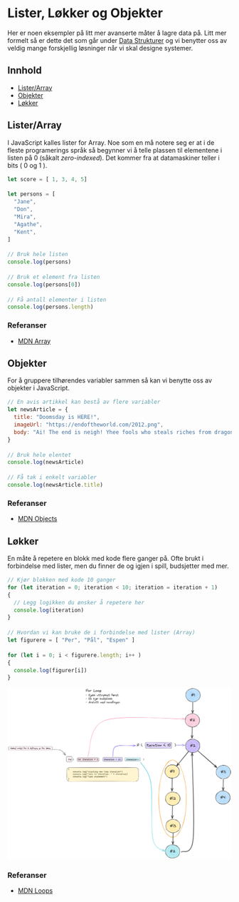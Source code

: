# Lister, Løkker og Objekter

Her er noen eksempler på litt mer avanserte måter å lagre data på. Litt mer formelt så er dette det som går under [Data Strukturer](https://en.wikipedia.org/wiki/Data_structure) og vi benytter oss av veldig mange forskjellig løsninger når vi skal designe systemer.

## Innhold

- [Lister/Array](#listerarray)
- [Objekter](#objekter)
- [Løkker](#løkker)

## Lister/Array

I JavaScript kalles lister for Array.
Noe som en må notere seg er at i de fleste programerings språk så begynner vi å telle plassen til elementene i listen på 0 (såkalt *zero-indexed*). Det kommer fra at datamaskiner teller i bits ( 0 og 1 ).

```js
let score = [ 1, 3, 4, 5]

let persons = [
  "Jane",
  "Don",
  "Mira",
  "Agathe",
  "Kent",
]

// Bruk hele listen
console.log(persons)

// Bruk et element fra listen
console.log(persons[0])

// Få antall elementer i listen
console.log(persons.length)
```

### Referanser
- [MDN Array](https://developer.mozilla.org/en-US/docs/Web/JavaScript/Reference/Global_Objects/Array)

## Objekter

For å gruppere tilhørendes variabler sammen så kan vi benytte oss av objekter i JavaScript.

```js
// En avis artikkel kan bestå av flere variabler
let newsArticle = {
  title: "Doomsday is HERE!",
  imageUrl: "https://endoftheworld.com/2012.png",
  body: "Ai! The end is neigh! Yhee fools who steals riches from dragons!"
}

// Bruk hele elentet
console.log(newsArticle)

// Få tak i enkelt variabler
console.log(newsArticle.title)
```

### Referanser

- [MDN Objects](https://developer.mozilla.org/en-US/docs/Web/JavaScript/Reference/Global_Objects/Object)

## Løkker

En måte å repetere en blokk med kode flere ganger på.
Ofte brukt i forbindelse med lister, men du finner de og igjen i spill, budsjetter med mer.

```js
// Kjør blokken med kode 10 ganger
for (let iteration = 0; iteration < 10; iteration = iteration + 1)
{
  // Legg logikken du ønsker å repetere her
  console.log(iteration)
}

// Hvordan vi kan bruke de i forbindelse med lister (Array)
let figurere = [ "Per", "Pål", "Espen" ]

for (let i = 0; i < figurere.length; i++ )
{
  console.log(figurer[i])
}
```

![For løkke](./docs/for-loop.png)

### Referanser

- [MDN Loops](https://developer.mozilla.org/en-US/docs/Web/JavaScript/Guide/Loops_and_iteration)
